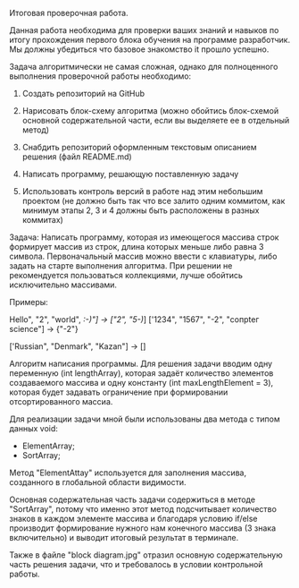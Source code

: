 Итоговая проверочная работа.

Данная работа необходима для проверки ваших знаний и навыков по итогу прохождения первого блока обучения на программе разработчик. Мы должны убедиться что базовое знакомство it прошло успешно.

Задача алгоритмически не самая сложная, однако для полноценного выполнения проверочной работы необходимо:

1. Создать репозиторий на GitHub

2. Нарисовать блок-схему алгоритма (можно обойтись блок-схемой основной содержательной части, если вы выделяете ее в отдельный метод)

3. Снабдить репозиторий оформленным текстовым описанием решения (файл RЕАDМЕ.md)

4. Написать программу, решающую поставленную задачу

5. Использовать контроль версий в работе над этим небольшим проектом (не должно быть так что все залито одним коммитом, как минимум этапы 2, 3 и 4 должны быть расположены в разных коммитах)

Задача: Написать программу, которая из имеющегося массива строк формирует массив из строк, длина которых меньше либо равна 3 символа. Первоначальный массив можно ввести с клавиатуры, либо задать на старте выполнения алгоритма. При решении не рекомендуется пользоваться коллекциями, лучше обойтись
исключительно массивами.

Примеры:

Hello", "2", "world", *:-)"] -> ["2", "5-)*]
['1234", "1567", "-2", "сопрtег scienсе"] -> {"-2"}

['Russian", "Denmark", "Kazan"] -> []

Алгоритм написания программы.
Для решения задачи вводим одну переменную (int lengthArray), которая задаёт количество элементов создаваемого массива и одну константу (int maxLengthElement = 3), которая будет задавать ограничение при формировании отсортированного массиа.

Для реализации задачи мной были использованы два метода с типом данных void:
- ElementArray;
- SortArray;

Метод "ElementAttay" используется для заполнения массива, созданного в глобальной области видимости.

Основная содержательная часть задачи содержиться в методе "SortArray", потому что именно этот метод подсчитывает количество знаков в каждом элементе массива и благодаря условию if/else производит формирование нужного нам конечного массива (3 знака включительно) и выводит итоговый результат в терминале.

Также в файле "block diagram.jpg" отразил основную содержательную часть решения задачи, что и требовалось в условии контрольной работы.

